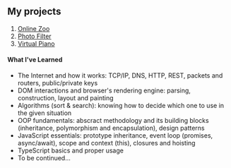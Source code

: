 ## My projects

1. [Online Zoo](https://chlkvnck.github.io/chlkvnck/online-zoo/online-zoo/index.html)
2. [Photo Filter](https://chlkvnck.github.io/chlkvnck/photo-filter/index.html)
3. [Virtual Piano](https://chlkvnck.github.io/chlkvnck/virtual-piano/index.html)

#### What I've Learned 

* The Internet and how it works: TCP/IP, DNS, HTTP, REST, packets and routers, public/private keys
* DOM interactions and browser's rendering engine: parsing, construction, layout and painting
* Algorithms (sort & search): knowing how to decide which one to use in the given situation 
* OOP fundamentals: abscract methodology and its building blocks (inheritance, polymorphism and encapsulation), design patterns
* JavaScript essentials: prototype inheritance, event loop (promises, async/await), scope and context (this), closures and hoisting
* TypeScript basics and proper usage
* To be continued...

